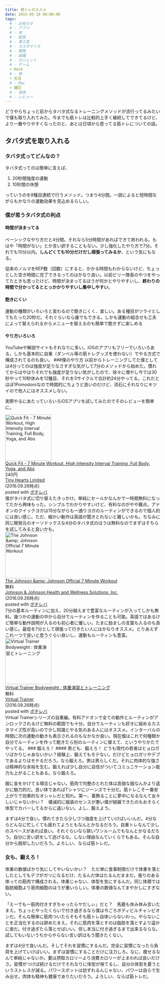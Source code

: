 ```yaml
---
title: 筋トレのススメ
date: 2015-05-18 00:00:00
tags:
  # - お知らせ
  # - アプリ
  # - 本
  # - 配信
  # - 革工芸
  # - カスタマイズ
  # - 開発
  # - 装備
  # - ガジェット
  # - ゲーム
  - Hack
  # - 旅
  - 生活
  # - Mac
  - 雑記
  # - 音楽
  # - レビュー
---
```

どうやらちょっと前からタバタ式なるトレーニングメソッドが流行ってるみたいで僕も取り入れてみた。今までも筋トレは比較的上手く継続してできてるけど、より一層やりやすくなったのと、あとは日頃から思ってる筋トレについての話。

## タバタ式を取り入れる
### タバタ式ってどんなの？
タバタ式ってのは簡単に言えば、

1. 20秒間強度の運動
1. 10秒間の休憩

っていうのを8種目連続で行うメソッド。つまり4分間。一説によると短時間ながらもかなりの運動効果を見込めるらしい。
### 僕が思うタバタ式の利点
#### 時間が決まってる
ベーシックなやり方だと4分間。それなら5分時間があればできて終われる。もはや「時間がない」とか言い訳することもない。少し強化したやり方で7分。それでも10分以内。**しんどくても10分だけだし頑張ってみるか**、という気にもなる。

従来のノルマをREP数（回数）にすると、かかる時間もわからないけど、ちょっとした空き時間に完了できるってのはかなり良い。以前ビリー隊長のやつをやってたときも思ったけど、時間が決まってるほうが何かとやりやすいし、**終わりの時間で分かってるととっかかりやすいし集中しやすい**。
#### 飽きにくい
運動の種類がいろいろと変わるので飽きにくく、楽しい。ある種目がツライとしてもたった20秒だ。それぐらいなら誰でもできる。しかも運動の組合せも工夫によって替えられるからメニューを替えるのも簡単で飽きずに楽しめる
#### やり方いろいろ
YouTubeや解説サイトもそれなりに多い。iOSのアプリもフリーでいろいろある。しかも基本的に自重（ダンベル等の筋トレグッズを使わない）でやる方式で構成されてるのも良い。
###僕のやり方
以前からトレーニングしてた僕としては4分ってのは強度が足りなさすぎな気がして7分のメソッドから始めた。慣れてからはやはりそれでも強度が足りない気がしたので、徐々に増やし今では30秒やって10秒休みを12種目、それを3サイクルで合計約24分やってる。これだとほぼ1Pomodoroなので時間的にちょうど良いのだけど、流石にそれなりにキツイので他人にはオススメしない。

実際やるにあたっていろいろiOSアプリを試してみたのでそのレビューを簡単に。
<div class="cstmreba"><div class="pochireba"><a href="https://itunes.apple.com/jp/app/quick-fit-7-minute-workout/id783214985?mt=8&amp;uo=4&amp;at=10lHnQ"><img src="http://is5.mzstatic.com/image/thumb/Purple60/v4/af/32/a5/af32a5c6-c401-6ca4-0b2f-3dff168e6de6/source/512x512bb.jpg" alt="Quick Fit - 7 Minute Workout, High Intensity Interval Training, Full Body, Yoga, and Abs" width="150" height="150" class="pochi_img" ></a><div class="pochi_info"><div class="pochi_name"><a href="https://itunes.apple.com/jp/app/quick-fit-7-minute-workout/id783214985?mt=8&amp;uo=4&amp;at=10lHnQ">Quick Fit - 7 Minute Workout, High Intensity Interval Training, Full Body, Yoga, and Abs</a></div><div class="pochi_price">240円</div><div class="pochi_seller"><a href="https://itunes.apple.com/jp/developer/tiny-hearts-limited/id371273285?uo=4&amp;at=10lHnQ">Tiny Hearts Limited</a></div><div class="pochi_time">(2016.09.26時点)</div><div class="pochi_post">posted with <a href="http://pochireba.com" rel="nofollow" target="_blank">ポチレバ</a></div></div><div class="pochireba-footer"></div></div></div>
僕がタバタ式に切り替えたきっかけ。単純にセールかなんかで一時期無料になってたから興味もった。シンプルでわかりやすいけど、有料なのがやや難点。アドオンのクイックヨガは15分ながらも一通りヨガのルーティンができるので個人的には良い感じ。ただ、細かい動作は英語が聞きとれないと難しいかも。ちなみに同じ開発元のオーソドックスな4分のタバタ式のほうは無料なのでまずはそちらを試してみると良いかも。
<div class="cstmreba"><div class="pochireba"><a href="https://itunes.apple.com/jp/app/johnson-johnson-official-7/id784797900?mt=8&amp;uo=4&amp;at=10lHnQ"><img src="http://is3.mzstatic.com/image/thumb/Purple62/v4/21/7b/ef/217befe1-8d2b-b486-4a7a-a3b2b339246f/source/512x512bb.jpg" alt="The Johnson &amp;amp; Johnson Official 7 Minute Workout" width="150" height="150" class="pochi_img" ></a><div class="pochi_info"><div class="pochi_name"><a href="https://itunes.apple.com/jp/app/johnson-johnson-official-7/id784797900?mt=8&amp;uo=4&amp;at=10lHnQ">The Johnson &amp;amp; Johnson Official 7 Minute Workout</a></div><div class="pochi_price">無料</div><div class="pochi_seller"><a href="https://itunes.apple.com/jp/developer/johnson-johnson-health-wellness/id362033766?uo=4&amp;at=10lHnQ">Johnson &amp; Johnson Health and Wellness Solutions, Inc.</a></div><div class="pochi_time">(2016.09.26時点)</div><div class="pochi_post">posted with <a href="http://pochireba.com" rel="nofollow" target="_blank">ポチレバ</a></div></div><div class="pochireba-footer"></div></div></div>
7分の基本ルーティンに加え、20分越えまで豊富なルーティンが入ってしかも無料。幾つかの運動の中から自分でルーティンを作ることも可能。英語ではあるけど簡単な動作説明が入るのも初心者に優しい。たまに励ましの言葉も入るのも良い感じ。最低を7分として頑張って行きたい人にはかなりオススメ。とりあえずこれ一つで良いと思うぐらい良いし、運動もルーティンも豊富。
<div class="cstmreba"><div class="pochireba"><a href="https://itunes.apple.com/jp/app/virtual-trainer-bodyweight/id649761691?mt=8&amp;uo=4&amp;at=10lHnQ"><img src="http://is1.mzstatic.com/image/thumb/Purple3/v4/95/d6/dc/95d6dcb7-e12a-534d-7f83-93b97c216e78/source/512x512bb.jpg" alt="Virtual Trainer Bodyweight : 体重演習とトレーニング" width="150" height="150" class="pochi_img" ></a><div class="pochi_info"><div class="pochi_name"><a href="https://itunes.apple.com/jp/app/virtual-trainer-bodyweight/id649761691?mt=8&amp;uo=4&amp;at=10lHnQ">Virtual Trainer Bodyweight : 体重演習とトレーニング</a></div><div class="pochi_price">無料</div><div class="pochi_seller"><a href="https://itunes.apple.com/jp/developer/virtual-trainer/id459077519?uo=4&amp;at=10lHnQ">Virtual Trainer</a></div><div class="pochi_time">(2016.09.26時点)</div><div class="pochi_post">posted with <a href="http://pochireba.com" rel="nofollow" target="_blank">ポチレバ</a></div></div><div class="pochireba-footer"></div></div></div>
Virtual Trainerシリーズの自重編。有料アドオンで全ての動作とルーティンがアンロックされるけど無料の範囲でも十分。自分でルーティンも好きに組めるカスタマイズ性が高いので少し知識とやる気のある人にはオススメ。インターバルの時間に次の運動の動きも表示されるのもなかなか良い。現在僕はこれで何種類か自分でルーティンを作って飽きたら別のルーティンに替えて、というやりかたでやってる。
### 鍛えろ！
#### 男ども、鍛えろ！
どうも現代の若者はヒョロガリばかりじゃあないかい？経験上、鍛えてもモテない。だけどヒョロガリやデブであるよりはモテるだろう。なら鍛えろ。男は男らしくだ。それに肉体的な強さは精神的な余裕を生む。鍛えれば少し自分に自信がついてコミュニケーション能力も上がることもある。なら鍛えろ。

服に金をかけてる場合じゃない。筋肉で均整のとれた体は高価な服なんかより遥かに魅力的だ。良い体であればTシャツにジーンズで十分だ。筋トレこそ一番安上がりで効果的なオシャレだと知れ。第一、着飾ることに夢中になるなんて女々しいじゃないかい？　壊滅的に服装のセンスが悪い僕が結婚できたのもおそらく体型でカバーしてるからに違いない。よし、鍛えよう。

まずは4分で良い。慣れてきたら少しづつ強度を上げていけばいいんだ。4分ならどんなに忙しくても疲れてようともなんとかなるだろう。自重トレなんて少しのスペースがあれば良い。それぐらいなら狭いワンルームでもなんとかなるだろう。自分に言い訳をして逃げるな。しない理由なんていくらでもある。そんな自分から脱却したいだろう。よろしい、ならば筋トレだ。
### 女も、鍛えろ！
体重の数値ばかり気にしてやいないかい？　ただ単に食事制限だけで体重を落としたとしてもデブがガリになるだけ、たるんだ体はたるんだままだ。張りのある体っての筋肉で構成される。体重じゃない、体型を気にするんだ。同じ体積では脂肪細胞より筋肉細胞のほうが重いらしい。体重の数値なんてまやかしにすぎない。

「えーでもー筋肉付きすぎちゃったらヤだしぃ」だと？　馬鹿も休み休み言いたまえ。ちょっとやったくらいで付き過ぎるなら僕は今ごろボディビルチャンピオンだ。そんな簡単に筋肉ついたらそもそも筋トレ自体いらないわっ。やらないことを正当化するのは辞めたまえ。それに筋肉を落とすのは脂肪を落とすより遥かに楽だ。付き過ぎたら落とせばいい。但し本当に付き過ぎるまで出来るならな。試してもいないうちからやらない言い訳はもう聞きたくない。

まずは4分で良いんだ。そしてそれを習慣にするんだ。完全に習慣になったら負荷を上げていけばいい。まずは習慣にすることだけに注力しろ。なに、痩せるなんて単純じゃないか。要は摂取カロリーより消費カロリーが上まわれば良いだけさ。習慣がつけば続けるだけでそれなりに体型が保てるし、自分の体型を憂うというストレスが減る。パワースポットは訪ずれるんじゃない、パワーは自らで生み出せ。肉体も精神も健康でありたいだろう。よろしい、ならば筋トレだ。
